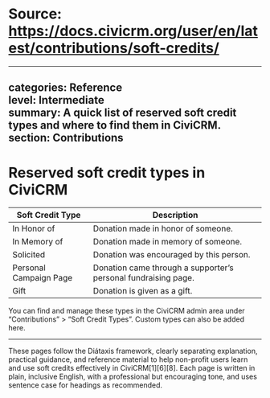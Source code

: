 # Source: https://docs.civicrm.org/user/en/latest/contributions/soft-credits/

---
categories: Reference  
level: Intermediate  
summary: A quick list of reserved soft credit types and where to find them in CiviCRM.  
section: Contributions  
---

# Reserved soft credit types in CiviCRM

| Soft Credit Type         | Description                                                                 |
|-------------------------|-----------------------------------------------------------------------------|
| In Honor of             | Donation made in honor of someone.                                          |
| In Memory of            | Donation made in memory of someone.                                         |
| Solicited               | Donation was encouraged by this person.                                     |
| Personal Campaign Page  | Donation came through a supporter’s personal fundraising page.              |
| Gift                    | Donation is given as a gift.                                                |

You can find and manage these types in the CiviCRM admin area under “Contributions” > “Soft Credit Types”. Custom types can also be added here.

---

These pages follow the Diátaxis framework, clearly separating explanation, practical guidance, and reference material to help non-profit users learn and use soft credits effectively in CiviCRM[1][6][8]. Each page is written in plain, inclusive English, with a professional but encouraging tone, and uses sentence case for headings as recommended.